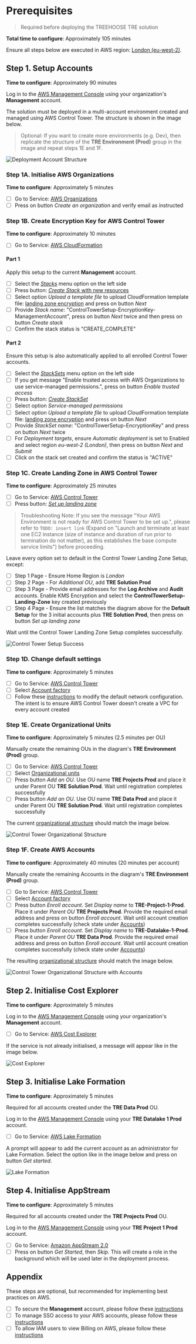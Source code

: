 # Prerequisites

> Required before deploying the TREEHOOSE TRE solution

**Total time to configure**: Approximately 105 minutes

Ensure all steps below are executed in AWS region: [London (eu-west-2)](https://eu-west-2.console.aws.amazon.com/).

## Step 1. Setup Accounts

**Time to configure**: Approximately 90 minutes

Log in to the [AWS Management Console](https://console.aws.amazon.com/) using your organization's **Management** account.

The solution must be deployed in a multi-account environment created and managed using AWS Control Tower. The structure is shown in the image below.

> Optional: If you want to create more environments (e.g. Dev), then replicate the structure of the **TRE Environment (Prod)** group in the image and repeat steps 1E and 1F.

![Deployment Account Structure](../../res/images/Diagram-DeploymentAccountStructure.png)

### Step 1A. Initialise AWS Organizations

**Time to configure**: Approximately 5 minutes

- [ ] Go to Service: [AWS Organizations](https://us-east-1.console.aws.amazon.com/organizations/v2/home?region=eu-west-2#)
- [ ] Press on button *Create an organization* and verify email as instructed

### Step 1B. Create Encryption Key for AWS Control Tower

**Time to configure**: Approximately 10 minutes

- [ ] Go to Service: [AWS CloudFormation](https://eu-west-2.console.aws.amazon.com/cloudformation/home?region=eu-west-2#/)

#### Part 1

Apply this setup to the current **Management** account.

- [ ] Select the [*Stacks*](https://eu-west-2.console.aws.amazon.com/cloudformation/home?region=eu-west-2#/stacks) menu option on the left side
- [ ] Press button: [*Create Stack* with new resources](https://eu-west-2.console.aws.amazon.com/cloudformation/home?region=eu-west-2#/stacks/create/template)
- [ ] Select option *Upload a template file* to upload CloudFormation template file: [landing zone encryption](../../src/pre_requisites/LandingZoneEncryption-Cfn.yaml) and press on button *Next*
- [ ] Provide *Stack name*: "ControlTowerSetup-EncryptionKey-ManagementAccount", press on button *Next* twice and then press on button *Create stack*
- [ ] Confirm the stack status is "CREATE_COMPLETE"

#### Part 2

Ensure this setup is also automatically applied to all enrolled Control Tower accounts.

- [ ] Select the [*StackSets*](https://eu-west-2.console.aws.amazon.com/cloudformation/home?region=eu-west-2#/stacksets) menu option on the left side
- [ ] If you get message "Enable trusted access with AWS Organizations to use service-managed permissions.", press on button *Enable trusted access*
- [ ] Press button: [*Create StackSet*](https://eu-west-2.console.aws.amazon.com/cloudformation/home?region=eu-west-2#/stacksets/create)
- [ ] Select option *Service-managed permissions*
- [ ] Select option *Upload a template file* to upload CloudFormation template file: [landing zone encryption](../../src/pre_requisites/templates/LandingZoneEncryption-Cfn.yaml) and press on button *Next*
- [ ] Provide *StackSet name*: "ControlTowerSetup-EncryptionKey" and press on button *Next* twice
- [ ] For *Deployment targets*, ensure *Automatic deployment* is set to Enabled and select region *eu-west-2 (London)*, then press on button *Next* and *Submit*
- [ ] Click on the stack set created and confirm the status is "ACTIVE"

### Step 1C. Create Landing Zone in AWS Control Tower

**Time to configure**: Approximately 25 minutes

- [ ] Go to Service: [AWS Control Tower](https://eu-west-2.console.aws.amazon.com/controltower)
- [ ] Press button: [*Set up landing zone*](https://eu-west-2.console.aws.amazon.com/controltower/home/setup?region=eu-west-2)

> Troubleshooting Note: If you see the message "Your AWS Environment is not ready for AWS Control Tower to be set up.", please refer to `TODO: insert link` (Expand on "Launch and terminate at least one EC2 instance (size of instance and duration of run prior to termination do not matter), as this establishes the base compute service limits") before proceeding.

Leave every option set to default in the Control Tower Landing Zone Setup, except:

- [ ] Step 1 Page - Ensure Home Region is *London*
- [ ] Step 2 Page - For *Additional OU*, add **TRE Solution Prod**
- [ ] Step 3 Page - Provide email addresses for the **Log Archive** and **Audit** accounts. Enable KMS Encryption and select the **ControlTowerSetup-Landing-Zone** key created previously
- [ ] Step 4 Page - Ensure the list matches the diagram above for the **Default Setup** for the 3 initial accounts plus **TRE Solution Prod**, then press on button *Set up landing zone*

Wait until the Control Tower Landing Zone Setup completes successfully.

![Control Tower Setup Success](../../res/images/Status-ControlTowerSetup-Success.png)

### Step 1D. Change default settings

**Time to configure**: Approximately 5 minutes

- [ ] Go to Service:
  [AWS Control Tower](https://eu-west-2.console.aws.amazon.com/controltower)
- [ ] Select
  [Account factory](https://eu-west-2.console.aws.amazon.com/controltower/home/accountfactory?region=eu-west-2)
- [ ] Follow these [instructions](https://docs.aws.amazon.com/controltower/latest/userguide/configure-without-vpc.html#create-without-vpc) to modify the default network configuration. The intent is to ensure AWS Control Tower doesn't create a VPC for every account created

### Step 1E. Create Organizational Units

**Time to configure**: Approximately 5 minutes (2.5 minutes per OU)

Manually create the remaining OUs in the diagram's **TRE Environment (Prod)** group.

- [ ] Go to Service: [AWS Control Tower](https://eu-west-2.console.aws.amazon.com/controltower)
- [ ] Select [Organizational units](https://eu-west-2.console.aws.amazon.com/controltower/home/organizationunits?region=eu-west-2)
- [ ] Press button *Add an OU*. Use OU name **TRE Projects Prod** and place it under Parent OU **TRE Solution Prod**. Wait until registration completes successfully
- [ ] Press button *Add an OU*. Use OU name **TRE Data Prod** and place it under Parent OU **TRE Solution Prod**. Wait until registration completes successfully

The current [organizational structure](https://eu-west-2.console.aws.amazon.com/controltower/home/organizationunits?region=eu-west-2) should match the image below.

![Control Tower Organizational Structure](../../res/images/Status-OrganizationalStructure.png)

### Step 1F. Create AWS Accounts

**Time to configure**: Approximately 40 minutes (20 minutes per account)

Manually create the remaining Accounts in the diagram's **TRE Environment (Prod)** group.

- [ ] Go to Service:
  [AWS Control Tower](https://eu-west-2.console.aws.amazon.com/controltower)
- [ ] Select
  [Account factory](https://eu-west-2.console.aws.amazon.com/controltower/home/accountfactory?region=eu-west-2)
- [ ] Press button *Enroll account*.
  Set *Display name* to **TRE-Project-1-Prod**.
  Place it under *Parent OU* **TRE Projects Prod**.
  Provide the required email address and press on button *Enroll account*.
  Wait until account creation completes successfully
  (check state under [Accounts](https://eu-west-2.console.aws.amazon.com/controltower/home/accounts?region=eu-west-2))
- [ ] Press button *Enroll account*.
  Set *Display name* to **TRE-Datalake-1-Prod**.
  Place it under *Parent OU* **TRE Data Prod**.
  Provide the required email address and press on button *Enroll account*.
  Wait until account creation completes successfully
  (check state under [Accounts](https://eu-west-2.console.aws.amazon.com/controltower/home/accounts?region=eu-west-2))

The resulting [organizational structure](https://eu-west-2.console.aws.amazon.com/controltower/home/organizationunits?region=eu-west-2) should match the image below.

![Control Tower Organizational Structure with Accounts](../../res/images/Status-OrganizationalStructure-with-Accounts.png)

## Step 2. Initialise Cost Explorer

**Time to configure**: Approximately 5 minutes

Log in to the [AWS Management Console](https://console.aws.amazon.com/) using your organization's **Management** account.

- [ ] Go to Service: [AWS Cost Explorer](https://us-east-1.console.aws.amazon.com/cost-management/home?region=eu-west-2)

If the service is not already initialised, a message will appear like in the image below.

![Cost Explorer](../../res/images/Init-CostExplorer.png)

## Step 3. Initialise Lake Formation

**Time to configure**: Approximately 5 minutes

Required for all accounts created under the **TRE Data Prod** OU.

Log in to the [AWS Management Console](https://console.aws.amazon.com/) using your **TRE Datalake 1 Prod** account.

- [ ] Go to Service: [AWS Lake Formation](https://eu-west-2.console.aws.amazon.com/lakeformation/home?region=eu-west-2)

A prompt will appear to add the current account as an administrator for Lake Formation. Select the option like in the image below and press on button *Get started*.

![Lake Formation](../../res/images/Init-LakeFormation.png)

## Step 4. Initialise AppStream

**Time to configure**: Approximately 5 minutes

Required for all accounts created under the **TRE Projects Prod** OU.

Log in to the [AWS Management Console](https://console.aws.amazon.com/) using your **TRE Project 1 Prod** account.

- [ ] Go to Service: [Amazon AppStream 2.0](https://eu-west-2.console.aws.amazon.com/appstream2/home?region=eu-west-2#/)
- [ ] Press on button *Get Started*, then *Skip*. This will create a role in the background which will be used later in the deployment process.

## Appendix

These steps are optional, but recommended for implementing best practices on AWS.

- [ ] To secure the **Management** account, please follow these [instructions](https://docs.aws.amazon.com/organizations/latest/userguide/orgs_best-practices_mgmt-acct.html)
- [ ] To manage SSO access to your AWS accounts, please follow these [instructions](https://docs.aws.amazon.com/singlesignon/latest/userguide/manage-your-accounts.html)
- [ ] To allow IAM users to view Billing on AWS, please follow these [instructions](https://docs.aws.amazon.com/awsaccountbilling/latest/aboutv2/control-access-billing.html#ControllingAccessWebsite-Activate)
